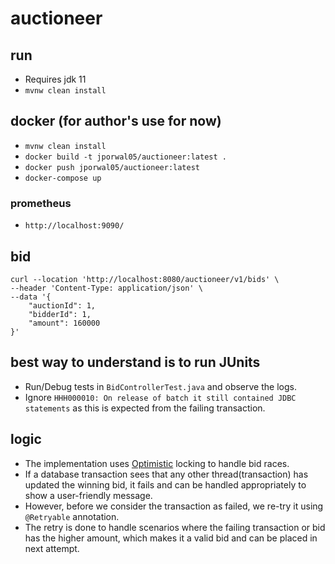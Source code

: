 # auctioneer

## run
- Requires jdk 11
- ```mvnw clean install```

## docker (for author's use for now)
- ```mvnw clean install```
- ```docker build -t jporwal05/auctioneer:latest .```
- ```docker push jporwal05/auctioneer:latest```
- ```docker-compose up```

### prometheus
- ```http://localhost:9090/```

## bid
```curl
curl --location 'http://localhost:8080/auctioneer/v1/bids' \
--header 'Content-Type: application/json' \
--data '{
    "auctionId": 1,
    "bidderId": 1,
    "amount": 160000
}'
```

## best way to understand is to run JUnits
- Run/Debug tests in ```BidControllerTest.java``` and observe the logs.
- Ignore ```HHH000010: On release of batch it still contained JDBC statements``` as this is expected from the failing transaction.

## logic
- The implementation uses [Optimistic](https://stackoverflow.com/a/58952004) locking to handle bid races.
- If a database transaction sees that any other thread(transaction) has updated the winning bid, it fails and can be handled appropriately to show a user-friendly message.
- However, before we consider the transaction as failed, we re-try it using ```@Retryable``` annotation.
- The retry is done to handle scenarios where the failing transaction or bid has the higher amount, which makes it a valid bid and can be placed in next attempt.

